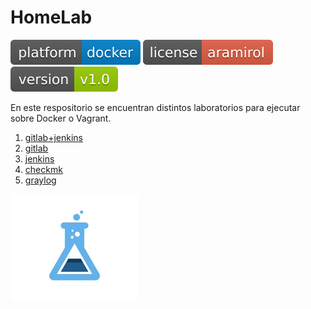 
# HomeLab

![Build](.badges/platform-docker-blue.svg)
![Build](.badges/license-aramirol-red.svg)
![Build](.badges/version-v1.0-green.svg)

En este respositorio se encuentran distintos laboratorios para ejecutar sobre Docker o Vagrant.

 1. [gitlab+jenkins](gitlab+jenkins)
 2. [gitlab](gitlab)
 3. [jenkins](jenkins)
 4. [checkmk](checkmk)
 5. [graylog](graylog)

<img src="imagenes/homelab_logo.png" />

